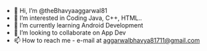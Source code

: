 - 👋 Hi, I’m @theBhavyaaggarwal81
- 👀 I’m interested in Coding Java, C++, HTML..
- 🌱 I’m currently learning Android Development
- 💞️ I’m looking to collaborate on App Dev
- 📫 How to reach me - e-mail at aggarwalbhavya81711@gmail.com

<!---
theBhavyaaggarwal81/theBhavyaaggarwal81 is a ✨ special ✨ repository because its `README.md` (this file) appears on your GitHub profile.
You can click the Preview link to take a look at your changes.
--->
